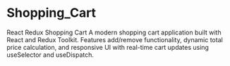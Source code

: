 # Shopping_Cart
React Redux Shopping Cart A modern shopping cart application built with React and Redux Toolkit. Features add/remove functionality, dynamic total price calculation, and responsive UI with real-time cart updates using useSelector and useDispatch.
